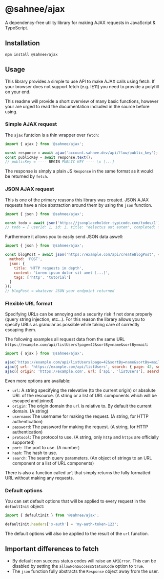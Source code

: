 # @sahnee/ajax

A dependency-free utility library for making AJAX requests in JavaScript & TypeScript.

## Installation

```
npm install @sahnee/ajax
```

## Usage

This library provides a simple to use API to make AJAX calls using fetch. If your browser does not support fetch (e.g. IE11) you need to provide a polyfill on your end.

This readme will provide a short overview of many basic functions, however your are urged to read the documentation included in the source before using.

### Simple AJAX request

The `ajax` funtcion is a thin wrapper over `fetch`:

```js
import { ajax } from '@sahnee/ajax';

const response = await ajax('account.sahnee.dev/api/flow/public_key');
const publicKey = await response.text();
// publicKey = ---- BEGIN PUBLIC KEY ---- \n [...]
```

The response is simply a plain JS `Response` in the same format as it would be returned by `fetch`.

### JSON AJAX request

This is one of the primary reasons this library was created. JSON AJAX requests have a nice abstraction around them by using the `json` function.

```js
import { json } from '@sahnee/ajax';

const todo = await json('https://jsonplaceholder.typicode.com/todos/1');
// todo = { userId: 1, id: 1, title: "delectus aut autem", completed: false }
```

Furthermore it allows you to easily send JSON data aswell:


```js
import { json } from '@sahnee/ajax';

const blogPost = await json('https://example.com/api/createBlogPost', {
  method: 'POST',
  json: {
    title: 'HTTP requests in depth',
    content: 'Lorem ipsum dolor sit amet [...]',
    tags: ['http', 'tutorial']
  }
});
// blogPost = whatever JSON your endpoint returned
```

### Flexible URL format

Specifying URLs can be annoying and a security risk if not done properly (query string injection, etc...). For this reason the library allows you to specify URLs as granular as possible while taking care of correctly escaping them.

The following examples all request data from the same URL `https://example.com/api/listUsers?page=42&sortBy=name&sortBy=mail`:

```js
import { ajax } from '@sahnee/ajax';

ajax('https://example.com/api/listUsers?page=42&sortBy=name&sortBy=mail');
ajax({ url: 'https://example.com/api/listUsers', search: { page: 42, sortBy: ['name', 'mail'] } });
ajax({ origin: 'https://example.com', url: ['api', 'listUsers'], search: { page: 42, sortBy: ['name', 'mail'] }});
```

Even more options are available:

- `url`: A string specifying the relevative (to the current origin) or absolute URL of the resource. (A string or a list of URL components which will be escaped and joined)
- `origin`: The origin domain the `url` is relative to. By default the current domain. (A string)
- `username`: The username for making the request. (A string, for HTTP authentication)
- `password`: The password for making the request. (A string, for HTTP authentication)
- `protocol`: The protocol to use. (A string, only `http` and `https` are officially supported)
- `port`: The port to use. (A number)
- `hash`: The hash to use.
- `search`: The search query parameters. (An object of strings to an URL component or a list of URL components)

There is also a function called `url` that simply returns the fully formatted URL without making any requests.

### Default options

You can set default options that will be applied to every request in the `defaultInit` object:

```js
import { defaultInit } from '@sahnee/ajax';

defaultInit.headers['x-auth'] = 'my-auth-token-123';
```

The default options will also be applied to the result of the `url` function.

## Important differences to fetch

- By default non success status codes will raise an `APIError`. This can be disabled by setting the `allowNonSuccessStatusCode` option to `true`.
- The `json` function fully abstracts the `Response` object away from the user.
